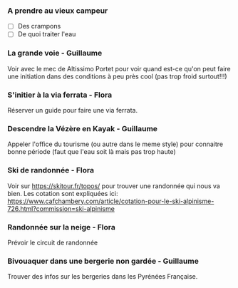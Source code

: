 ### A prendre au vieux campeur

- [ ] Des crampons
- [ ] De quoi traiter l'eau

### La grande voie - Guillaume

Voir avec le mec de Altissimo Portet pour voir quand est-ce qu'on peut faire une initiation dans des conditions à peu près cool (pas trop froid surtout!!!)


### S'initier à la via ferrata - Flora

Réserver un guide pour faire une via ferrata.

### Descendre la Vézère en Kayak - Guillaume

Appeler l'office du tourisme (ou autre dans le meme style) pour connaitre bonne période (faut que l'eau soit là mais pas trop haute)

### Ski de randonnée - Flora

Voir sur https://skitour.fr/topos/ pour trouver une randonnée qui nous va bien. 
Les cotation sont expliquées ici: https://www.cafchambery.com/article/cotation-pour-le-ski-alpinisme-726.html?commission=ski-alpinisme 

### Randonnée sur la neige - Flora

Prévoir le circuit de randonnée

### Bivouaquer dans une bergerie non gardée - Guillaume

Trouver des infos sur les bergeries dans les Pyrénées Française.